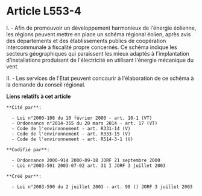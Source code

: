 # Article L553-4

I. - Afin de promouvoir un développement harmonieux de l'énergie éolienne, les régions peuvent mettre en place un schéma
régional éolien, après avis des départements et des établissements publics de coopération intercommunale à fiscalité propre
concernés. Ce schéma indique les secteurs géographiques qui paraissent les mieux adaptés à l'implantation d'installations
produisant de l'électricité en utilisant l'énergie mécanique du vent.

II. - Les services de l'Etat peuvent concourir à l'élaboration de ce schéma à la demande du conseil régional.

**Liens relatifs à cet article**

	**Cité par**:

	  - Loi n°2000-108 du 10 février 2000 - art. 10-1 (VT)
	  - Ordonnance n°2014-355 du 20 mars 2014 - art. 17 (VT)
	  - Code de l'environnement - art. R331-14 (V)
	  - Code de l'environnement - art. R333-15 (V)
	  - Code de l'environnement - art. R514-3-1 (V)

	**Codifié par**:

	  - Ordonnance 2000-914 2000-09-18 JORF 21 septembre 2000
	  - Loi n°2003-591 2003-07-02 art. 31 I JORF 3 juillet 2003

	**Créé par**:

	  - Loi n°2003-590 du 2 juillet 2003 - art. 98 () JORF 3 juillet 2003
